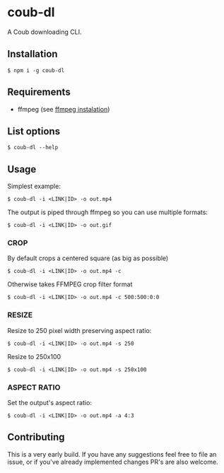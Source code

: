 # coub-dl

A Coub downloading CLI.

## Installation

```
$ npm i -g coub-dl
```

## Requirements

* ffmpeg (see [ffmpeg instalation](https://github.com/adaptlearning/adapt_authoring/wiki/Installing-FFmpeg))

## List options

```
$ coub-dl --help
```

## Usage

Simplest example:

```
$ coub-dl -i <LINK|ID> -o out.mp4
```

The output is piped through ffmpeg so you can use multiple formats:

```
$ coub-dl -i <LINK|ID> -o out.gif
```

### CROP

By default crops a centered square (as big as possible)

```
$ coub-dl -i <LINK|ID> -o out.mp4 -c
```

Otherwise takes FFMPEG crop filter format

```
$ coub-dl -i <LINK|ID> -o out.mp4 -c 500:500:0:0
```

### RESIZE

Resize to 250 pixel width preserving aspect ratio:

```
$ coub-dl -i <LINK|ID> -o out.mp4 -s 250
```

Resize to 250x100

```
$ coub-dl -i <LINK|ID> -o out.mp4 -s 250x100
```

### ASPECT RATIO

Set the output's aspect ratio:

```
$ coub-dl -i <LINK|ID> -o out.mp4 -a 4:3
```

## Contributing

This is a very early build.
If you have any suggestions feel free to file an issue, or if you've already implemented changes PR's are also welcome.
